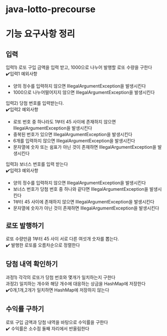 # java-lotto-precourse

# 기능 요구사항 정리

## 입력

입력1) 로또 구입 금액을 입력 받고, 1000으로 나누어 발행할 로또 수량을 구한다  
✔️입력1 예외사항
- 양의 정수를 입력하지 않으면 IllegalArgumentException을 발생시킨다
- 1000으로 나누어떨어지지 않으면 IllegalArgumentException을 발생시킨다

입력2) 당첨 번호를 입력받는다.  
✔️입력2 예외사항
- 로또 번호 중 하나라도 1부터 45 사이에 존재하지 않으면 IllegalArgumentException을 발생시킨다
- 중복된 번호가 있으면 IllegalArgumentException을 발생시킨다
- 6개를 입력하지 않으면 IllegalArgumentException을 발생시킨다
- 문자열에 숫자 또는 쉼표가 아닌 것이 존재하면 IllegalArgumentException을 발생시킨다

입력3) 보너스 번호를 입력 받는다  
✔️입력3 예외사항  
- 양의 정수를 입력하지 않으면 IllegalArgumentException을 발생시킨다
- 보너스 번호가 당첨 번호 중 하나와 같다면 IllegalArgumentException을 발생시킨다
- 1부터 45 사이에 존재하지 않으면 IllegalArgumentException을 발생시킨다
- 문자열에 숫자가 아닌 것이 존재하면 IllegalArgumentException을 발생시킨다

## 로또 발행하기
로또 수량만큼 1부터 45 사이 서로 다른 여섯개 숫자를 뽑는다.  
✔️ 발행한 로또를 오름차순으로 정렬한다

## 당첨 내역 확인하기  
과정1) 각각의 로또가 당첨 번호와 몇개가 일치하는지 구한다  
과정2) 일치하는 개수와 해당 개수에 대응하는 상금을 HashMap에 저장한다  
✔️0개,1개,2개가 일치하면 HashMap에 저장하지 않는다

## 수익률 구하기  
로또 구입 금액과 당첨 내역을 바탕으로 수익률을 구한다  
✔️ 수익률은 소수점 둘째 자리에서 반올림한다


